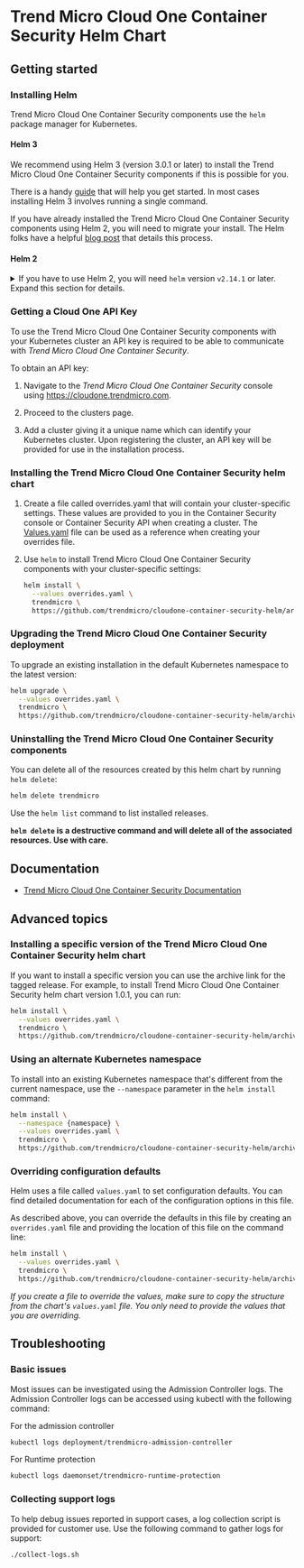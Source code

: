 # Trend Micro Cloud One Container Security Helm Chart

## Getting started

### Installing Helm

Trend Micro Cloud One Container Security components use the `helm` package manager for Kubernetes.

#### Helm 3

We recommend using Helm 3 (version 3.0.1 or later) to install the Trend Micro Cloud One Container Security components if this is possible for you.

There is a handy [guide](https://helm.sh/docs/intro/install/) that will help you get started. In most cases installing Helm 3 involves running a single command.

If you have already installed the Trend Micro Cloud One Container Security components using Helm 2, you will need to migrate your install. The Helm folks have a helpful [blog post](https://helm.sh/blog/migrate-from-helm-v2-to-helm-v3/) that details this process.

#### Helm 2

<details>
<summary>If you have to use Helm 2, you will need <code>helm</code> version <code>v2.14.1</code> or later. Expand this section for details.</summary>

There's a handy [quickstart](https://docs.helm.sh/using_helm/#quickstart) that will help you get started, or if you like living dangerously:

```sh
curl -L https://git.io/get_helm.sh | bash
```

Helm has a cluster-side component called `tiller` that needs to be installed as well.

Make sure that your `kubectl` context is set correctly to point to your cluster:

```sh
kubectl config current-context
```

_If your `kubectl` context is not pointing to your cluster, use `kubectl config get-contexts` and `kubectl config use-context` to set it, or if you are using Google Cloud Platform follow the instructions in the **Connect to the cluster** dialog available by clicking the **Connect** button beside your cluster information in the console._

Configure a service account for `tiller` and install:

```sh
kubectl create serviceaccount \
  --namespace kube-system \
  tiller

kubectl create clusterrolebinding tiller-cluster-role \
  --clusterrole=cluster-admin \
  --serviceaccount=kube-system:tiller

helm init --service-account tiller
```

Use `helm version` to confirm that you have at least version `v2.14.1` of the client and server installed.

_Note: the commands above will give `tiller` full cluster administrator privileges. Review [Securing your Helm Installation](https://docs.helm.sh/using_helm/#securing-your-helm-installation) for help on what to consider when setting up Helm in your cluster._

</details>

### Getting a Cloud One API Key

To use the Trend Micro Cloud One Container Security components with your Kubernetes cluster an API key is required to be able to communicate with _Trend Micro Cloud One Container Security_.

To obtain an API key:
1. Navigate to the _Trend Micro Cloud One Container Security_ console using https://cloudone.trendmicro.com.

2. Proceed to the clusters page.

3. Add a cluster giving it a unique name which can identify your Kubernetes cluster. Upon registering the cluster, an API key will be provided for use in the installation process.

### Installing the Trend Micro Cloud One Container Security helm chart

1. Create a file called overrides.yaml that will contain your cluster-specific settings. These values are provided to you in the Container Security console or Container Security API when creating a cluster. The [Values.yaml](values.yaml) file can be used as a reference when creating your overrides file.

2. Use `helm` to install Trend Micro Cloud One Container Security components with your cluster-specific settings:
    ```sh
    helm install \
      --values overrides.yaml \
      trendmicro \
      https://github.com/trendmicro/cloudone-container-security-helm/archive/master.tar.gz
    ```

### Upgrading the Trend Micro Cloud One Container Security deployment

To upgrade an existing installation in the default Kubernetes namespace to the latest version:

```sh
helm upgrade \
  --values overrides.yaml \
  trendmicro \
  https://github.com/trendmicro/cloudone-container-security-helm/archive/master.tar.gz
```

### Uninstalling the Trend Micro Cloud One Container Security components

You can delete all of the resources created by this helm chart by running `helm delete`:

```sh
helm delete trendmicro
```

Use the `helm list` command to list installed releases.

**`helm delete` is a destructive command and will delete all of the associated resources. Use with care.**

## Documentation

- [Trend Micro Cloud One Container Security Documentation](https://cloudone.trendmicro.com/docs/container-security)

## Advanced topics

### Installing a specific version of the Trend Micro Cloud One Container Security helm chart

If you want to install a specific version you can use the archive link for the tagged release. For example, to install Trend Micro Cloud One Container Security helm chart version 1.0.1, you can run:

```sh
helm install \
  --values overrides.yaml \
  trendmicro \
  https://github.com/trendmicro/cloudone-container-security-helm/archive/1.0.1.tar.gz
```

### Using an alternate Kubernetes namespace

To install into an existing Kubernetes namespace that's different from the current namespace, use the `--namespace` parameter in the `helm install` command:

```sh
helm install \
  --namespace {namespace} \
  --values overrides.yaml \
  trendmicro \
  https://github.com/trendmicro/cloudone-container-security-helm/archive/master.tar.gz
```

### Overriding configuration defaults

Helm uses a file called `values.yaml` to set configuration defaults. You can find detailed documentation for each of the configuration options in this file.

As described above, you can override the defaults in this file by creating an `overrides.yaml` file and providing the location of this file on the command line:

```sh
helm install \
  --values overrides.yaml \
  trendmicro \
  https://github.com/trendmicro/cloudone-container-security-helm/archive/master.tar.gz
```

_If you create a file to override the values, make sure to copy the structure from the chart's `values.yaml` file. You only need to provide the values that you are overriding._

## Troubleshooting

### Basic issues
Most issues can be investigated using the Admission Controller logs. The Admission Controller logs can be accessed using kubectl with the following command:

For the admission controller 
```sh
kubectl logs deployment/trendmicro-admission-controller
```

For Runtime protection
```sh
kubectl logs daemonset/trendmicro-runtime-protection
```
### Collecting support logs
To help debug issues reported in support cases, a log collection script is provided for customer use.
Use the following command to gather logs for support:
```sh
./collect-logs.sh
```
